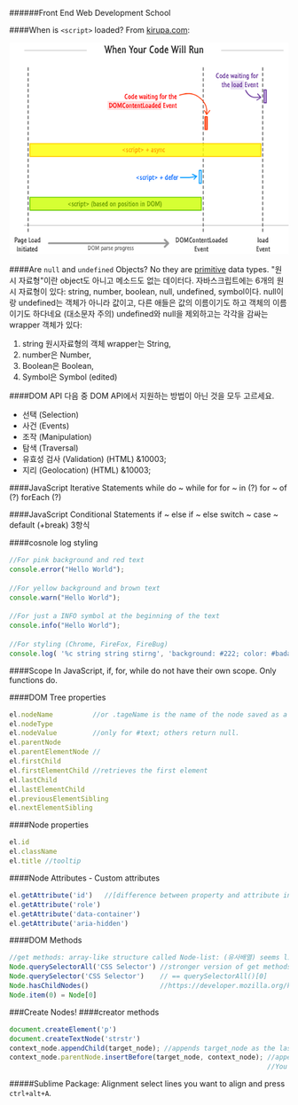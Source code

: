 ######Front End Web Development School

####When is `<script>` loaded?
From [kirupa.com](https://www.kirupa.com/html5/running_your_code_at_the_right_time.htm):

![Script load timing graph](./summary_72.png)

####Are `null` and `undefined` Objects?
No they are [primitive](https://developer.mozilla.org/en-US/docs/Glossary/Primitive) data types. "원시 자료형"이란 object도 아니고 메소드도 없는 데이터다.  자바스크립트에는 6개의 원시 자료형이 있다: string, number, boolean, null, undefined, symbol이다. null이랑 undefined는 객체가 아니라 값이고, 다른 애들은 값의 이름이기도 하고 객체의 이름이기도 하다네요 (대소문자 주의) undefined와 null을 제외하고는 각각을 감싸는 wrapper 객체가 있다:

1. string 원시자료형의 객체 wrapper는 String, 
1. number은 Number, 
1. Boolean은 Boolean, 
1. Symbol은 Symbol (edited)

####DOM API
다음 중 DOM API에서 지원하는 방법이 아닌 것을 모두 고르세요.

- 선택 (Selection)
- 사건 (Events)
- 조작 (Manipulation)
- 탐색 (Traversal)
- 유효성 검사 (Validation) (HTML) &10003;
- 지리 (Geolocation) (HTML) &10003;


####JavaScript Iterative Statements
while
do ~ while
for
for ~ in (?)
for ~ of (?)
forEach (?)

####JavaScript Conditional Statements
if ~ else if ~ else
switch ~ case ~ default (+break)
3항식

####cosnole log styling
```javascript
//For pink background and red text
console.error("Hello World");  

//For yellow background and brown text
console.warn("Hello World");  

//For just a INFO symbol at the beginning of the text
console.info("Hello World");  

//For styling (Chrome, FireFox, FireBug)
console.log( '%c string string stirng', 'background: #222; color: #bada55');
```

####Scope
In JavaScript, if, for, while do not have their own scope. Only functions do.

####DOM Tree properties
```javascript
el.nodeName          //or .tageName is the name of the node saved as a string.
el.nodeType
el.nodeValue         //only for #text; others return null.
el.parentNode
el.parentElementNode //
el.firstChild
el.firstElementChild //retrieves the first element
el.lastChild
el.lastElementChild
el.previousElementSibling
el.nextElementSibling
```
####Node properties
```javascript
el.id
el.className
el.title //tooltip
```

####Node Attributes - Custom attributes
```javascript
el.getAttribute('id')	//[difference between property and attribute in JS](http://stackoverflow.com/a/10280487)
el.getAttribute('role')
el.getAttribute('data-container')
el.getAttribute('aria-hidden')
```
####DOM Methods
```javascript
//get methods: array-like structure called Node-list: (유사배열) seems like an array, but is not. 
Node.querySelectorAll('CSS Selector') //stronger version of get methods
Node.querySelector('CSS Selector')    // == querySelectorAll()[0]
Node.hasChildNodes()                  //https://developer.mozilla.org/ko/docs/Web/API/Node/hasChildNodes
Node.item(0) = Node[0]
```

###Create Nodes!
####creator methods
```javascript
document.createElement('p')
document.createTextNode('strstr')
context_node.appendChild(target_node); //appends target_node as the last child of context_node.
context_node.parentNode.insertBefore(target_node, context_node); //appends target_node in front of context_node. 
                                                                 //You must provide the parent node too.
```


#####Sublime Package: Alignment
select lines you want to align and press `ctrl+alt+A`.

